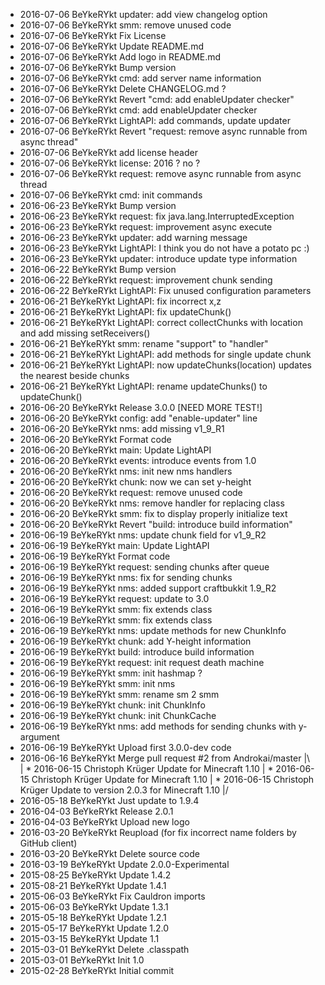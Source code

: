 * 2016-07-06 BeYkeRYkt updater: add view changelog option
* 2016-07-06 BeYkeRYkt smm: remove unused code
* 2016-07-06 BeYkeRYkt Fix License
* 2016-07-06 BeYkeRYkt Update README.md
* 2016-07-06 BeYkeRYkt Add logo in README.md
* 2016-07-06 BeYkeRYkt Bump version
* 2016-07-06 BeYkeRYkt cmd: add server name information
* 2016-07-06 BeYkeRYkt Delete CHANGELOG.md ?
* 2016-07-06 BeYkeRYkt Revert "cmd: add enableUpdater checker"
* 2016-07-06 BeYkeRYkt cmd: add enableUpdater checker
* 2016-07-06 BeYkeRYkt LightAPI: add commands, update updater
* 2016-07-06 BeYkeRYkt Revert "request: remove async runnable from async thread"
* 2016-07-06 BeYkeRYkt add license header
* 2016-07-06 BeYkeRYkt license: 2016 ? no ?
* 2016-07-06 BeYkeRYkt request: remove async runnable from async thread
* 2016-07-06 BeYkeRYkt cmd: init commands
* 2016-06-23 BeYkeRYkt Bump version
* 2016-06-23 BeYkeRYkt request: fix java.lang.InterruptedException
* 2016-06-23 BeYkeRYkt request: improvement async execute
* 2016-06-23 BeYkeRYkt updater: add warning message
* 2016-06-23 BeYkeRYkt LightAPI: I think you do not have a potato pc :)
* 2016-06-23 BeYkeRYkt updater: introduce update type information
* 2016-06-22 BeYkeRYkt Bump version
* 2016-06-22 BeYkeRYkt request: improvement chunk sending
* 2016-06-22 BeYkeRYkt LightAPI: Fix unused configuration parameters
* 2016-06-21 BeYkeRYkt LightAPI: fix incorrect x,z
* 2016-06-21 BeYkeRYkt LightAPI: fix updateChunk()
* 2016-06-21 BeYkeRYkt LightAPI: correct collectChunks with location and add missing setReceivers()
* 2016-06-21 BeYkeRYkt smm: rename "support" to "handler"
* 2016-06-21 BeYkeRYkt LightAPI: add methods for single update chunk
* 2016-06-21 BeYkeRYkt LightAPI: now updateChunks(location) updates the nearest beside chunks
* 2016-06-21 BeYkeRYkt LightAPI: rename updateChunks() to updateChunk()
* 2016-06-20 BeYkeRYkt Release 3.0.0 [NEED MORE TEST!]
* 2016-06-20 BeYkeRYkt config: add "enable-updater" line
* 2016-06-20 BeYkeRYkt nms: add missing v1_9_R1
* 2016-06-20 BeYkeRYkt Format code
* 2016-06-20 BeYkeRYkt main: Update LightAPI
* 2016-06-20 BeYkeRYkt events: introduce events from 1.0
* 2016-06-20 BeYkeRYkt nms: init new nms handlers
* 2016-06-20 BeYkeRYkt chunk: now we can set y-height
* 2016-06-20 BeYkeRYkt request: remove unused code
* 2016-06-20 BeYkeRYkt nms: remove handler for replacing class
* 2016-06-20 BeYkeRYkt smm: fix to display properly initialize text
* 2016-06-20 BeYkeRYkt Revert "build: introduce build information"
* 2016-06-19 BeYkeRYkt nms: update chunk field for v1_9_R2
* 2016-06-19 BeYkeRYkt main: Update LightAPI
* 2016-06-19 BeYkeRYkt Format code
* 2016-06-19 BeYkeRYkt request: sending chunks after queue
* 2016-06-19 BeYkeRYkt nms: fix for sending chunks
* 2016-06-19 BeYkeRYkt nms: added support craftbukkit 1.9_R2
* 2016-06-19 BeYkeRYkt request: update to 3.0
* 2016-06-19 BeYkeRYkt smm: fix extends class
* 2016-06-19 BeYkeRYkt smm: fix extends class
* 2016-06-19 BeYkeRYkt nms: update methods for new ChunkInfo
* 2016-06-19 BeYkeRYkt chunk: add Y-height information
* 2016-06-19 BeYkeRYkt build: introduce build information
* 2016-06-19 BeYkeRYkt request: init request death machine
* 2016-06-19 BeYkeRYkt smm: init hashmap ?
* 2016-06-19 BeYkeRYkt smm: init nms
* 2016-06-19 BeYkeRYkt smm: rename sm 2 smm
* 2016-06-19 BeYkeRYkt chunk: init ChunkInfo
* 2016-06-19 BeYkeRYkt chunk: init ChunkCache
* 2016-06-19 BeYkeRYkt nms: add methods for sending chunks with y-argument
* 2016-06-19 BeYkeRYkt Upload first 3.0.0-dev code
*   2016-06-16 BeYkeRYkt Merge pull request #2 from Androkai/master
|\  
| * 2016-06-15 Christoph Krüger Update for Minecraft 1.10
| * 2016-06-15 Christoph Krüger Update for Minecraft 1.10
| * 2016-06-15 Christoph Krüger Update to version 2.0.3 for Minecraft 1.10
|/  
* 2016-05-18 BeYkeRYkt Just update to 1.9.4
* 2016-04-03 BeYkeRYkt Release 2.0.1
* 2016-04-03 BeYkeRYkt Upload new logo
* 2016-03-20 BeYkeRYkt Reupload (for fix incorrect name folders by GitHub client)
* 2016-03-20 BeYkeRYkt Delete source code
* 2016-03-19 BeYkeRYkt Update 2.0.0-Experimental
* 2015-08-25 BeYkeRYkt Update 1.4.2
* 2015-08-21 BeYkeRYkt Update 1.4.1
* 2015-06-03 BeYkeRYkt Fix Cauldron imports
* 2015-06-03 BeYkeRYkt Update 1.3.1
* 2015-05-18 BeYkeRYkt Update 1.2.1
* 2015-05-17 BeYkeRYkt Update 1.2.0
* 2015-03-15 BeYkeRYkt Update 1.1
* 2015-03-01 BeYkeRYkt Delete .classpath
* 2015-03-01 BeYkeRYkt Init 1.0
* 2015-02-28 BeYkeRYkt Initial commit
